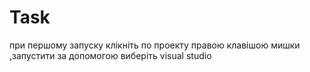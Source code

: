 # Task
при першому запуску клікніть по проекту правою клавішою мишки ,запустити за допомогою виберіть visual studio
